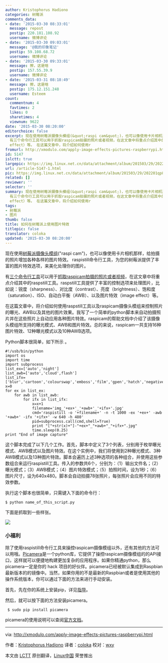 ```yaml
---
author: Kristophorus Hadiono
categories: 树莓派
comments_data:
- date: '2015-03-30 08:33:01'
  message: repost
  postip: 220.181.108.92
  username: 微博评论
- date: '2015-03-30 09:03:01'
  message: '@我的印象笔记'
  postip: 59.108.68.72
  username: 微博评论
- date: '2015-03-30 09:33:01'
  message: 擦，这是啥
  postip: 157.55.39.9
  username: 微博评论
- date: '2015-03-31 08:18:49'
  message: 擦，这是啥
  postip: 175.12.151.248
  username: Esteem
count:
  commentnum: 4
  favtimes: 2
  likes: 0
  sharetimes: 4
  viewnum: 9622
date: '2015-03-30 08:20:00'
editorchoice: false
excerpt: 现在使用树莓派摄像头模组(&quot;raspi cam&quot;)，也可以像使用卡片相机那样，给拍摄的照片增加各种各样的图片特效。 raspistill命令行工具，为您的树莓派提供了丰富的图片特效选项，来美化处理你的图片。
  有三个命令行工具可以用于抓取raspicam拍摄的照片或者视频，在这文章中将重点介绍其中的raspstill工具。raspstill工具提供了丰富的控制选项来处理图片，比如说：锐度（sharpness）、对比度（contrast）、亮度（brightness）、饱和度（saturation）、ISO、自动白平衡（AWB）、以及图片特效（image
  effect）等。 在这篇文章中，将介绍如何使用r
fromurl: http://xmodulo.com/apply-image-effects-pictures-raspberrypi.html
id: 5147
islctt: true
largepic: https://img.linux.net.cn/data/attachment/album/201503/29/202201qp8hiccspisi98ht.jpg
url: /article-5147-1.html
pic: https://img.linux.net.cn/data/attachment/album/201503/29/202201qp8hiccspisi98ht.jpg.thumb.jpg
related: []
reviewer: ''
selector: ''
summary: 现在使用树莓派摄像头模组(&quot;raspi cam&quot;)，也可以像使用卡片相机那样，给拍摄的照片增加各种各样的图片特效。 raspistill命令行工具，为您的树莓派提供了丰富的图片特效选项，来美化处理你的图片。
  有三个命令行工具可以用于抓取raspicam拍摄的照片或者视频，在这文章中将重点介绍其中的raspstill工具。raspstill工具提供了丰富的控制选项来处理图片，比如说：锐度（sharpness）、对比度（contrast）、亮度（brightness）、饱和度（saturation）、ISO、自动白平衡（AWB）、以及图片特效（image
  effect）等。 在这篇文章中，将介绍如何使用r
tags:
- 树莓派
- 图片
thumb: false
title: 如何在树莓派上使用图片特效
titlepic: false
translator: coloka
updated: '2015-03-30 08:20:00'
---
```


现在使用[树莓派摄像头模组](http://xmodulo.com/go/picam)("raspi cam")，也可以像使用卡片相机那样，给拍摄的照片增加各种各样的图片特效。 raspistill命令行工具，为您的树莓派提供了丰富的图片特效选项，来美化处理你的图片。


有[三个命令行工具](http://www.raspberrypi.org/documentation/usage/camera/raspicam/)可以用于[抓取raspicam拍摄的照片或者视频](http://xmodulo.com/install-raspberry-pi-camera-board.html)，在这文章中将重点介绍其中的raspstill工具。raspstill工具提供了丰富的控制选项来处理图片，比如说：锐度（sharpness）、对比度（contrast）、亮度（brightness）、饱和度（saturation）、ISO、自动白平衡（AWB）、以及图片特效（image effect）等。


在这篇文章中，将介绍如何使用raspstill工具以及raspicam摄像头模组来控制照片的曝光、AWB以及其他的图片效果。我写了一个简单的python脚本来自动拍摄照片并在这些照片上自动应用各种图片特效。raspicam的帮助文档中介绍了该摄像头模组所支持的曝光模式、AWB和图片特效。总的来说，raspicam一共支持16种图片特效、12种曝光模式以及10种AWB选项。


Python脚本很简单，如下所示 。



```
#!/usb/bin/python
import os
import time
import subprocess
list_ex=['auto','night']
list_awb=['auto','cloud',flash']
list_ifx=['blur','cartoon','colourswap','emboss','film','gpen','hatch','negative','oilpaint','posterise','sketch','solarise','watercolour']
x=0
for ex in list_ex:
    for awb in list_awb:
        for ifx in list_ifx:
            x=x+1
            filename='img_'+ex+'_'+awb+'_'+ifx+'.jpg'
            cmd='raspistill -o '+filename+' -n -t 1000 -ex '+ex+' -awb '+awb+' -ifx '+ifx+' -w 640 -h 480'
            pid=subprocess.call(cmd,shell=True)
            print "["+str(x)+"]-"+ex+"_"+awb+"_"+ifx+".jpg"
            time.sleep(0.25)
print "End of image capture"

```

这个脚本完成了以下几个工作。首先，脚本中定义了3个列表，分别用于枚举曝光模式、AWB模式以及图片特效。在这个实例中，我们将使用到2种曝光模式、3种AWB模式以及13种图片特效。脚本会遍历上述3种选项的各种组合，并使用这些参数组合来运行raspistill工具。传入的参数共6个，分别为：（1）输出文件名；（2）曝光模式；（3）AWB模式；（4）图片特效模式；（5）拍照时间，设为1秒；（6）图片尺寸，设为640x480。脚本会自动拍摄78张照片，每张照片会应用不同的特效参数。


执行这个脚本也很简单，只需键入下面的命令行：



```
$ python name_of_this_script.py 

```

下面是抓取到一些样张。


![](/data/attachment/album/201503/29/202201qp8hiccspisi98ht.jpg)


### 小福利


除了使用raspistill命令行工具来操控raspicam摄像模组以外，还有其他的方法可以用哦。[Picamera](https://pypi.python.org/pypi/picamera)是一个python库，它提供了操控raspicam摄像模组的的API接口，这样就可以便捷地构建更加复杂的应用程序。如果你精通python，那么picamera一定是你的 hack 项目的好伙伴。picamera已经被默认集成到Raspbian最新版本的的镜像中。当然，如果你用的不是最新的Raspbian或者是使用其他的操作系统版本，你可以通过下面的方法来进行手动安装。


首先，先在你的系统上安装pip，详见[指导](http://ask.xmodulo.com/install-pip-linux.html)。


然后，就可以按下面的方法安装picamera。



```
 $ sudo pip install picamera 

```

picamera的使用说明可以查阅[官方文档](http://picamera.readthedocs.org/)。




---


via: <http://xmodulo.com/apply-image-effects-pictures-raspberrypi.html>


作者：[Kristophorus Hadiono](http://xmodulo.com/author/kristophorus) 译者：[coloka](https://github.com/coloka) 校对：[wxy](https://github.com/wxy)


本文由 [LCTT](https://github.com/LCTT/TranslateProject) 原创翻译，[Linux中国](http://linux.cn/) 荣誉推出
